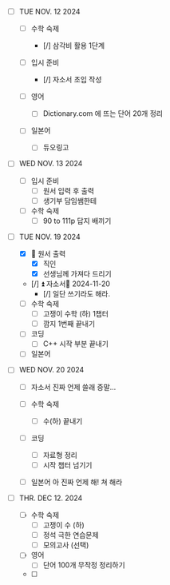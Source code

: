 - [ ] TUE NOV. 12 2024
    
	- [ ] 수학 숙제
		- [/] 삼각비 활용 1단계
		
	- [ ] 입시 준비
		 - [/] 자소서 초입 작성 
		
	- [ ] 영어
		- [ ] Dictionary.com 에 뜨는 단어 20개 정리    
		
	- [ ] 일본어
		- [ ] 듀오링고 
	
 - [ ] WED NOV. 13 2024
	 
    - [ ] 입시 준비
		- [ ] 원서 입력 후 출력
		- [ ] 생기부 담임쌤한테      
		
	- [ ] 수학 숙제
		- [ ] 90 to 111p 답지 배끼기
	
- [ ] TUE NOV. 19 2024
	
	- [x] 🔺 원서 출력
		- [x] 직인
		- [x] 선생님께 가져다 드리기
		
	- [/] ⏫ 자소서📅 2024-11-20
		- [/] 일단 쓰기라도 해라.
		
	- [ ] 수학 숙제 
		- [ ] 고쟁이 수학 (하) 1챕터
		- [ ] 깜지 1번째 끝내기
		
	- [ ] 코딩
		- [ ] C++ 시작 부분 끝내기 
	- [ ] 일본어
	
- [ ] WED NOV. 20 2024
	
	- [ ] 자소서
		진짜 언제 쓸래 증말...
		
	- [ ] 수학 숙제
		- [ ] 수(하) 끝내기 
		
	- [ ] 코딩
		- [ ] 자료형 정리
		- [ ] 시작 챕터 넘기기  
		
	- [ ] 일본어 
		아 진짜 언제 해! 쳐 해라
	
- [ ] THR. DEC 12. 2024
	
	- [ ] 수학 숙제
		- [ ] 고쟁이 수 (하)
		- [ ] 정석 극한 연습문제
		- [ ] 모의고사 (선택)
		
	- [ ] 영어
		- [ ] 단어 100개 무작정 정리하기
		
	- [ ] 
